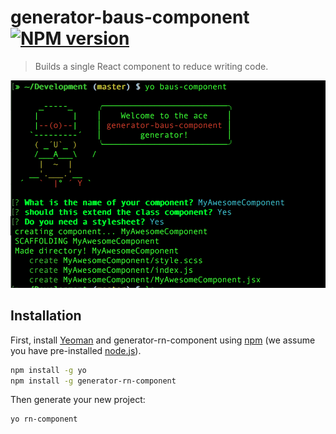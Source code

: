 # generator-baus-component [![NPM version][npm-image]][npm-url] 
> Builds a single React component to reduce writing code.

![Screenshot](./generator_screenshot.png)
## Installation

First, install [Yeoman](http://yeoman.io) and generator-rn-component using [npm](https://www.npmjs.com/) (we assume you have pre-installed [node.js](https://nodejs.org/)).

```bash
npm install -g yo
npm install -g generator-rn-component
```

Then generate your new project:

```bash
yo rn-component
```

[npm-image]: https://badge.fury.io/js/generator-baus-component.svg
[npm-url]: https://npmjs.org/package/generator-baus-component
[travis-image]: https://travis-ci.org/bauscode/generator-baus-component.svg?branch=master
[travis-url]: https://travis-ci.org/bauscode/generator-baus-component
[daviddm-image]: https://david-dm.org/bauscode/generator-baus-component.svg?theme=shields.io
[daviddm-url]: https://david-dm.org/bauscode/generator-baus-component
[coveralls-image]: https://coveralls.io/repos/bauscode/generator-baus-component/badge.svg
[coveralls-url]: https://coveralls.io/r/bauscode/generator-baus-component
